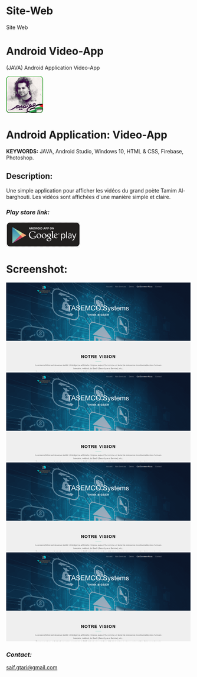 # Site-Web
Site Web


# Android Video-App
(JAVA) Android Application Video-App



[![](https://github.com/ELGTARI-Saif-Eddine/Video-App/blob/main/images/icon.png)](https://play.google.com/store/apps/details?id=com.shadow.dev.with_temim)

# Android Application: Video-App

**KEYWORDS:** JAVA, Android Studio, Windows 10, HTML & CSS, Firebase, Photoshop.  

## Description:
Une simple application pour afficher les vidéos du grand poète Tamim Al-barghouti. Les vidéos sont affichées d'une manière simple et claire. 
 


### _Play store link:_
[![](https://github.com/ELGTARI-Saif-Eddine/Video-App/blob/main/images/goo.png)](https://play.google.com/store/apps/details?id=com.shadow.dev.with_temim)


# Screenshot:
![](https://raw.githubusercontent.com/ELGTARI-Saif-Eddine/Site-Web/main/images/about.png)
<br>
![](https://raw.githubusercontent.com/ELGTARI-Saif-Eddine/Site-Web/main/images/about.png)
![](https://raw.githubusercontent.com/ELGTARI-Saif-Eddine/Site-Web/main/images/about.png)
![](https://raw.githubusercontent.com/ELGTARI-Saif-Eddine/Site-Web/main/images/about.png)



### _Contact:_
saif.gtari@gmail.com



